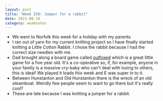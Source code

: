 ```yaml
---
layout: post
title: "Week 259: Jumper for a rabbit"
date: 2023-08-19
category: weaknotes
---
```

* We went to Norfolk this week for a holiday with my parents.
* I ran out of yarn for my current knitting project so I have finally started knitting a Little Cotton Rabbit. I chose the rabbit because I had the correct size needles with me.
* Dad brought along a board game called [outfoxed](https://www.board-game.co.uk/product/outfoxed/) which is a great little game for a five year old. It's a co-operative so, if, for example, anyone in your family is a massive cry-baby who can't deal with losing to others, this is ideal! We played it loads this week and E was super in to it.
* Between Hunstanton and Old Hunstanton there is the wreck of an old steamboat. Weirdly few people seem to want to go there but it's really cool?
* These are late because I was knitting a jumper for a rabbit.
